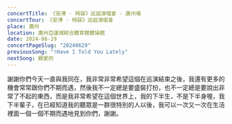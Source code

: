 ```yaml
---
concertTitle: 《安溥 · 時寐》巡迴演唱會 - 廣州場
concertTour: 《安溥 · 時寐》巡迴演唱會
place: 廣州
location: 廣州亞運城綜合體育館體操館
date: 2024-06-29
concertPageSlug: "20240629"
previousSong: "!Have I Told You Lately"
nextSong: 親愛的
---
```

謝謝你們今天一直與我同在，我非常非常希望這個在巡演結束之後，我還有更多的機會常常跟你們不期而遇，然後我不一定總是要盛裝打扮，也不一定總是要說出非常了不起的東西，而是我非常希望在這個世界上，我的下半生，不是下半身喔，我下半輩子，在已經知道我的聽眾是一群很特別的人以後，我可以一次又一次在生活裡面一個一個不期而遇地見到你們，謝謝。